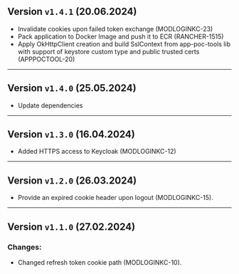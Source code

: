 ## Version `v1.4.1` (20.06.2024)
* Invalidate cookies upon failed token exchange (MODLOGINKC-23)
* Pack application to Docker Image and push it to ECR (RANCHER-1515)
* Apply OkHttpClient creation and build SslContext from app-poc-tools lib with support of keystore custom type and public trusted certs (APPPOCTOOL-20)
---

## Version `v1.4.0` (25.05.2024)
* Update dependencies

---

## Version `v1.3.0` (16.04.2024)
* Added HTTPS access to Keycloak (MODLOGINKC-12)

---
## Version `v1.2.0` (26.03.2024)
* Provide an expired cookie header upon logout (MODLOGINKC-15).

---
## Version `v1.1.0` (27.02.2024)
### Changes:
* Changed refresh token cookie path (MODLOGINKC-10).
